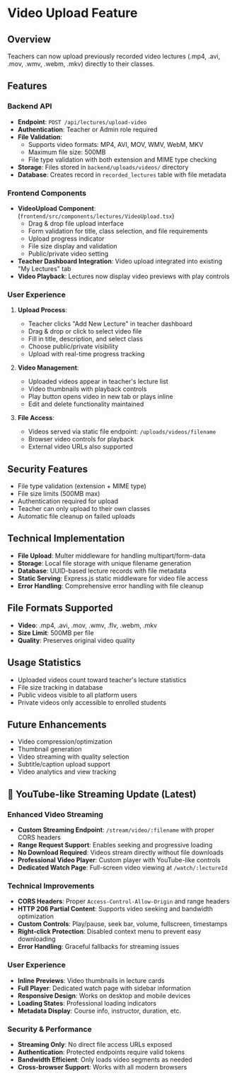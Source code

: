 # Video Upload Feature

## Overview

Teachers can now upload previously recorded video lectures (.mp4, .avi, .mov, .wmv, .webm, .mkv) directly to their classes.

## Features

### Backend API

- **Endpoint**: `POST /api/lectures/upload-video`
- **Authentication**: Teacher or Admin role required
- **File Validation**:
  - Supports video formats: MP4, AVI, MOV, WMV, WebM, MKV
  - Maximum file size: 500MB
  - File type validation with both extension and MIME type checking
- **Storage**: Files stored in `backend/uploads/videos/` directory
- **Database**: Creates record in `recorded_lectures` table with file metadata

### Frontend Components

- **VideoUpload Component**: (`frontend/src/components/lectures/VideoUpload.tsx`)
  - Drag & drop file upload interface
  - Form validation for title, class selection, and file requirements
  - Upload progress indicator
  - File size display and validation
  - Public/private video setting
- **Teacher Dashboard Integration**: Video upload integrated into existing "My Lectures" tab
- **Video Playback**: Lectures now display video previews with play controls

### User Experience

1. **Upload Process**:

   - Teacher clicks "Add New Lecture" in teacher dashboard
   - Drag & drop or click to select video file
   - Fill in title, description, and select class
   - Choose public/private visibility
   - Upload with real-time progress tracking

2. **Video Management**:

   - Uploaded videos appear in teacher's lecture list
   - Video thumbnails with playback controls
   - Play button opens video in new tab or plays inline
   - Edit and delete functionality maintained

3. **File Access**:
   - Videos served via static file endpoint: `/uploads/videos/filename`
   - Browser video controls for playback
   - External video URLs also supported

## Security Features

- File type validation (extension + MIME type)
- File size limits (500MB max)
- Authentication required for upload
- Teacher can only upload to their own classes
- Automatic file cleanup on failed uploads

## Technical Implementation

- **File Upload**: Multer middleware for handling multipart/form-data
- **Storage**: Local file storage with unique filename generation
- **Database**: UUID-based lecture records with file metadata
- **Static Serving**: Express.js static middleware for video file access
- **Error Handling**: Comprehensive error handling with file cleanup

## File Formats Supported

- **Video**: .mp4, .avi, .mov, .wmv, .flv, .webm, .mkv
- **Size Limit**: 500MB per file
- **Quality**: Preserves original video quality

## Usage Statistics

- Uploaded videos count toward teacher's lecture statistics
- File size tracking in database
- Public videos visible to all platform users
- Private videos only accessible to enrolled students

## Future Enhancements

- Video compression/optimization
- Thumbnail generation
- Video streaming with quality selection
- Subtitle/caption upload support
- Video analytics and view tracking

## 🎥 YouTube-like Streaming Update (Latest)

### Enhanced Video Streaming

- **Custom Streaming Endpoint**: `/stream/video/:filename` with proper CORS headers
- **Range Request Support**: Enables seeking and progressive loading
- **No Download Required**: Videos stream directly without file downloads
- **Professional Video Player**: Custom player with YouTube-like controls
- **Dedicated Watch Page**: Full-screen video viewing at `/watch/:lectureId`

### Technical Improvements

- **CORS Headers**: Proper `Access-Control-Allow-Origin` and range headers
- **HTTP 206 Partial Content**: Supports video seeking and bandwidth optimization
- **Custom Controls**: Play/pause, seek bar, volume, fullscreen, timestamps
- **Right-click Protection**: Disabled context menu to prevent easy downloading
- **Error Handling**: Graceful fallbacks for streaming issues

### User Experience

- **Inline Previews**: Video thumbnails in lecture cards
- **Full Player**: Dedicated watch page with sidebar information
- **Responsive Design**: Works on desktop and mobile devices
- **Loading States**: Professional loading indicators
- **Metadata Display**: Course info, instructor, duration, etc.

### Security & Performance

- **Streaming Only**: No direct file access URLs exposed
- **Authentication**: Protected endpoints require valid tokens
- **Bandwidth Efficient**: Only loads video segments as needed
- **Cross-browser Support**: Works with all modern browsers
